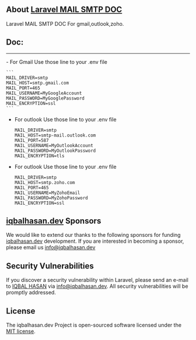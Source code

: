 ## About <a href="javascript:void();" target="_blank">Laravel MAIL SMTP DOC</a>

Laravel MAIL SMTP DOC For gmail,outlook,zoho.

## Doc:

<hr/>
- For Gmail Use those line to your .env file

    ```
    MAIL_DRIVER=smtp
    MAIL_HOST=smtp.gmail.com
    MAIL_PORT=465
    MAIL_USERNAME=MyGoogleAccount
    MAIL_PASSWORD=MyGooglePassword
    MAIL_ENCRYPTION=ssl
    ```
- For outlook Use those line to your .env file

    ```
    MAIL_DRIVER=smtp
    MAIL_HOST=smtp-mail.outlook.com
    MAIL_PORT=587
    MAIL_USERNAME=MyOutlookAccount
    MAIL_PASSWORD=MyOutlookPassword
    MAIL_ENCRYPTION=tls
    ```

- For outlook Use those line to your .env file

  ```
  MAIL_DRIVER=smtp
  MAIL_HOST=smtp.zoho.com
  MAIL_PORT=465
  MAIL_USERNAME=MyZohoEmail
  MAIL_PASSWORD=MyZohoPassword
  MAIL_ENCRYPTION=ssl
  ```

## <a href="https://iqbalhasan.dev" target="_blank">iqbalhasan.dev</a> Sponsors

We would like to extend our thanks to the following sponsors for funding <a href="https://iqbalhasan.dev" target="_blank">iqbalhasan.dev</a> development. If you are interested in becoming a sponsor, please email us <a href="mailto:info@iqbalhasan.dev">info@iqbalhasan.dev</a>

## Security Vulnerabilities

If you discover a security vulnerability within Laravel, please send an e-mail to <a href="https://iqbalhasan.dev" target="_blank">IQBAL HASAN</a> via [info@iqbalhasan.dev](mailto:info@iqbalhasan.dev). All security vulnerabilities will be promptly addressed.

## License

The iqbalhasan.dev Project is open-sourced software licensed under the [MIT license](https://opensource.org/licenses/MIT).
